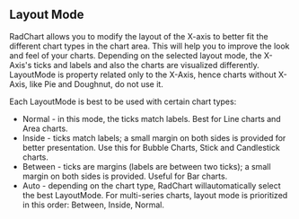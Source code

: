 ## Layout Mode
RadChart allows you to modify the layout of the X-axis to better fit the different chart types in the chart area. This will help you to improve the look and feel of your charts. Depending on the selected layout mode, the X-Axis's ticks and labels and also the charts are visualized differently. LayoutMode is property related only to the X-Axis, hence charts without X-Axis, like Pie and Doughnut, do not use it.

Each LayoutMode is best to be used with certain chart types:

  - Normal - in this mode, the ticks match labels. Best for Line charts and Area charts.
  - Inside - ticks match labels; a small margin on both sides is provided for better presentation. Use this for Bubble Charts, Stick and Candlestick charts.
  - Between - ticks are margins (labels are between two ticks); a small margin on both sides is provided. Useful for Bar charts.
  - Auto - depending on the chart type, RadChart willautomatically select the best LayoutMode. For multi-series charts, layout mode is prioritized in this order: Between, Inside, Normal.